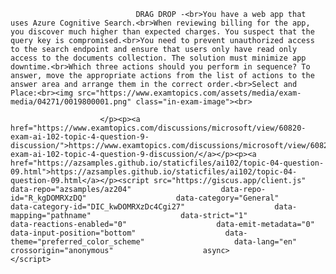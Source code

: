 <p class="card-text">
							
								DRAG DROP -<br>You have a web app that uses Azure Cognitive Search.<br>When reviewing billing for the app, you discover much higher than expected charges. You suspect that the query key is compromised.<br>You need to prevent unauthorized access to the search endpoint and ensure that users only have read only access to the documents collection. The solution must minimize app downtime.<br>Which three actions should you perform in sequence? To answer, move the appropriate actions from the list of actions to the answer area and arrange them in the correct order.<br>Select and Place:<br><img src="https://www.examtopics.com/assets/media/exam-media/04271/0019800001.png" class="in-exam-image"><br>
							
						</p><p><a href="https://www.examtopics.com/discussions/microsoft/view/60820-exam-ai-102-topic-4-question-9-discussion/">https://www.examtopics.com/discussions/microsoft/view/60820-exam-ai-102-topic-4-question-9-discussion/</a></p><p><a href="https://azsamples.github.io/staticfiles/ai102/topic-04-question-09.html">https://azsamples.github.io/staticfiles/ai102/topic-04-question-09.html</a></p><script src="https://giscus.app/client.js"                    data-repo="azsamples/az204"                    data-repo-id="R_kgDOMRXzDQ"                    data-category="General"                    data-category-id="DIC_kwDOMRXzDc4Cgi27"                    data-mapping="pathname"                    data-strict="1"                    data-reactions-enabled="0"                    data-emit-metadata="0"                    data-input-position="bottom"                    data-theme="preferred_color_scheme"                    data-lang="en"                    crossorigin="anonymous"                    async>                    </script>